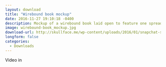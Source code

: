 ```yaml
---
layout: download
title: "Wirebound book mockup"
date: 2016-11-27 19:10:18 -0400
description: Mockup of a wirebound book laid open to feature one spread. Each page is at a US letter-size portrait ratio. PSD, 2450px wide.
image: wirebound-book_mockup.jpg
download-url: http://skullface.me/wp-content/uploads/2016/01/snapchat-storyboards_jessica-paoli.pdf
longform: false
categories:
  - Downloads
---
```


Video in
